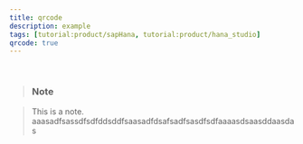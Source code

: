 ```yaml
---
title: qrcode
description: example
tags: [tutorial:product/sapHana, tutorial:product/hana_studio]
qrcode: true
---
```

&nbsp;

>### Note

>This is a note. aaasadfsassdfsdfddsddfsaasadfdsafsadfsasdfsdfaaaasdsaasddaasdas
